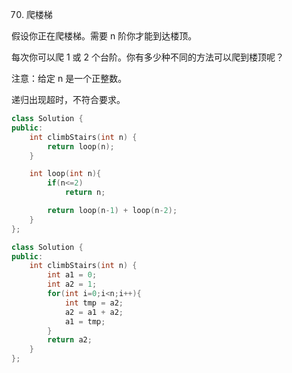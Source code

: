 70. 爬楼梯


假设你正在爬楼梯。需要 n 阶你才能到达楼顶。

每次你可以爬 1 或 2 个台阶。你有多少种不同的方法可以爬到楼顶呢？

注意：给定 n 是一个正整数。


递归出现超时，不符合要求。
```cpp
class Solution {
public:
    int climbStairs(int n) {
        return loop(n);
    }

    int loop(int n){
        if(n<=2)
            return n;

        return loop(n-1) + loop(n-2);
    }
};
```


```cpp
class Solution {
public:
    int climbStairs(int n) {
        int a1 = 0;
        int a2 = 1;
        for(int i=0;i<n;i++){
            int tmp = a2;
            a2 = a1 + a2;
            a1 = tmp;
        }
        return a2;
    }
};

```
